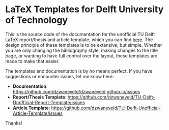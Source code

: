 # LaTeX Templates for Delft University of Technology

This is the source code of the documentation for the unofficial TU Delft LaTeX report/thesis and article template, which you can find [here](https://dzwaneveld.github.io). The design principle of these templates is to be extensive, but simple. Whether you are only changing the bibliography style, making changes to the title page, or wanting to have full control over the layout, these templates are made to make that easier. 

The templates and documentation is by no means perfect. If you have suggestions or encounter issues, let me know here:

- **Documentation**: https://github.com/dzwaneveld/dzwaneveld.github.io/issues
- **Report/Thesis Template**: https://github.com/dzwaneveld/TU-Delft-Unofficial-Report-Template/issues
- **Article Template**: https://github.com/dzwaneveld/TU-Delft-Unofficial-Article-Template/issues

Thanks!
